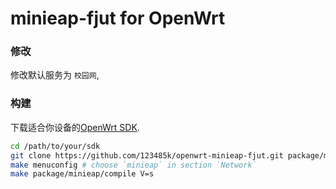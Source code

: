 # minieap-fjut for OpenWrt 
### 修改 

修改默认服务为 `校园网`,
### 构建
下载适合你设备的[OpenWrt SDK](https://downloads.openwrt.org/).

```sh
cd /path/to/your/sdk
git clone https://github.com/123485k/openwrt-minieap-fjut.git package/minieap
make menuconfig # choose `minieap` in section `Network`
make package/minieap/compile V=s
```